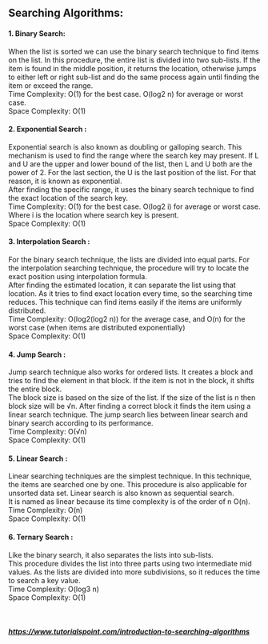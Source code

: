 ## Searching Algorithms:

####  1. Binary Search:
When the list is sorted we can use the binary search technique to find items on the list. In this procedure, the entire list is divided into two sub-lists. If the item is found in the middle position, it returns the location, otherwise jumps to either left or right sub-list and do the same process again until finding the item or exceed the range.<br />
Time Complexity: O(1) for the best case. O(log2 n) for average or worst case.<br />
Space Complexity: O(1) 

#### 2. Exponential Search : 
Exponential search is also known as doubling or galloping search. This mechanism is used to find the range where the search key may present. If L and U are the upper and lower bound of the list, then L and U both are the power of 2. For the last section, the U is the last position of the list. For that reason, it is known as exponential.<br />
After finding the specific range, it uses the binary search technique to find the exact location of the search key.<br />
Time Complexity: O(1) for the best case. O(log2 i) for average or worst case. Where i is the location where search key is present.<br />
Space Complexity: O(1)

#### 3. Interpolation Search : 
For the binary search technique, the lists are divided into equal parts. For the interpolation searching technique, the procedure will try to locate the exact position using interpolation formula.<br /> After finding the estimated location, it can separate the list using that location. As it tries to find exact location every time, so the searching time reduces. This technique can find items easily if the items are uniformly distributed.<br />
Time Complexity: O(log2(log2 n)) for the average case, and O(n) for the worst case (when items are distributed exponentially)<br />
Space Complexity: O(1)

#### 4. Jump Search : 
Jump search technique also works for ordered lists. It creates a block and tries to find the element in that block. If the item is not in the block, it shifts the entire block. <br />The block size is based on the size of the list. If the size of the list is n then block size will be √n. After finding a correct block it finds the item using a linear search technique. The jump search lies between linear search and binary search according to its performance.<br />
Time Complexity: O(√n)<br />
Space Complexity: O(1)

#### 5. Linear Search : 
Linear searching techniques are the simplest technique. In this technique, the items are searched one by one. This procedure is also applicable for unsorted data set. Linear search is also known as sequential search. <br />It is named as linear because its time complexity is of the order of n O(n).<br />
Time Complexity: O(n)<br />
Space Complexity: O(1)

#### 6. Ternary Search : 
Like the binary search, it also separates the lists into sub-lists. <br />This procedure divides the list into three parts using two intermediate mid values. As the lists are divided into more subdivisions, so it reduces the time to search a key value.<br />
Time Complexity: O(log3 n)<br />
Space Complexity: O(1)
<br /><br /><br /><br />
***https://www.tutorialspoint.com/introduction-to-searching-algorithms***